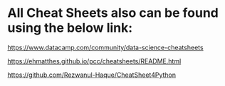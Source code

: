 # All Cheat Sheets also can be found using the below link:

https://www.datacamp.com/community/data-science-cheatsheets

https://ehmatthes.github.io/pcc/cheatsheets/README.html

https://github.com/Rezwanul-Haque/CheatSheet4Python